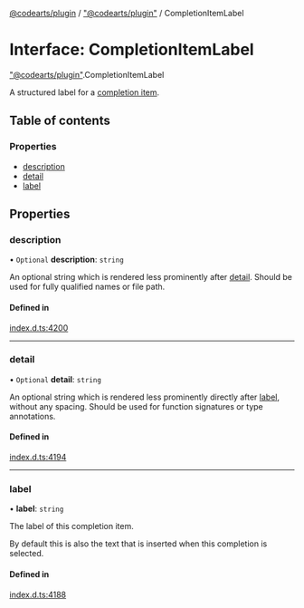 [@codearts/plugin](../README.md) / ["@codearts/plugin"](../modules/_codearts_plugin_.md) / CompletionItemLabel

# Interface: CompletionItemLabel

["@codearts/plugin"](../modules/_codearts_plugin_.md).CompletionItemLabel

A structured label for a [completion item](../classes/codearts_plugin_.CompletionItem.md).

## Table of contents

### Properties

- [description](codearts_plugin_.CompletionItemLabel.md#description)
- [detail](codearts_plugin_.CompletionItemLabel.md#detail)
- [label](codearts_plugin_.CompletionItemLabel.md#label)

## Properties

### description

• `Optional` **description**: `string`

An optional string which is rendered less prominently after [detail](codearts_plugin_.CompletionItemLabel.md#detail). Should be used
for fully qualified names or file path.

#### Defined in

[index.d.ts:4200](https://github.com/huaweicloud/cloudide-plugin-api/blob/03b481c/index.d.ts#L4200)

___

### detail

• `Optional` **detail**: `string`

An optional string which is rendered less prominently directly after [label](codearts_plugin_.CompletionItemLabel.md#label),
without any spacing. Should be used for function signatures or type annotations.

#### Defined in

[index.d.ts:4194](https://github.com/huaweicloud/cloudide-plugin-api/blob/03b481c/index.d.ts#L4194)

___

### label

• **label**: `string`

The label of this completion item.

By default this is also the text that is inserted when this completion is selected.

#### Defined in

[index.d.ts:4188](https://github.com/huaweicloud/cloudide-plugin-api/blob/03b481c/index.d.ts#L4188)
